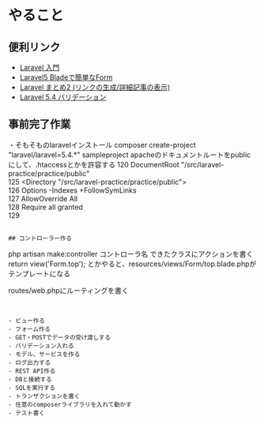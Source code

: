 # やること

## 便利リンク
- [Laravel 入門](https://qiita.com/tsuuuuu_san/items/8107b276efc4e07c43d6)
- [Laravel5 Bladeで簡単なForm](https://qiita.com/zaburo/items/5c019d9062ddf1493d16)
- [Laravel まとめ2 (リンクの生成/詳細記事の表示)](https://qiita.com/hththt/items/38906ba3f46ead6bba25)
- [Laravel 5.4 バリデーション](https://readouble.com/laravel/5.4/ja/validation.html)

## 事前完了作業
・そもそものlaravelインストール
composer create-project "laravel/laravel=5.4.*" sampleproject
apacheのドキュメントルートをpublicにして、.htaccessとかを許容する
120 DocumentRoot "/src/laravel-practice/practice/public"                                                                                                                                                                                                                                                   
125 <Directory "/src/laravel-practice/practice/public">                                                                                                   
126     Options -Indexes +FollowSymLinks                                                                                                                  
127     AllowOverride All                                                                                                                                 
128     Require all granted                                                                                                                               
129 </Directory>  
```

## コントローラー作る
```
php artisan make:controller コントローラ名
できたクラスにアクションを書く
return view('Form.top');
とかやると、resources/views/Form/top.blade.phpがテンプレートになる

routes/web.phpにルーティングを書く
```


- ビュー作る
- フォーム作る
- GET・POSTでデータの受け渡しする
- バリデーション入れる
- モデル、サービスを作る
- ログ出力する
- REST API作る
- DBと接続する
- SQLを実行する
- トランザクションを書く
- 任意のcomposerライブラリを入れて動かす
- テスト書く